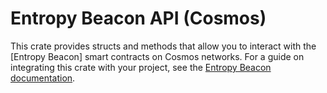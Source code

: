# Entropy Beacon API (Cosmos)
This crate provides structs and methods that allow you to interact with the [Entropy Beacon] smart contracts on Cosmos networks. For a guide on integrating this crate with your project, see the [Entropy Beacon documentation](https://entropiclabs.io/beacon/docs/).